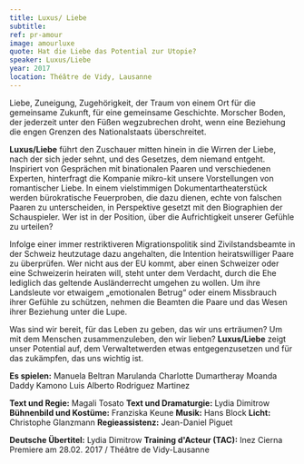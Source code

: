 ```yaml
---
title: Luxus/ Liebe
subtitle:
ref: pr-amour
image: amourluxe
quote: Hat die Liebe das Potential zur Utopie? 
speaker: Luxus/Liebe 
year: 2017
location: Théâtre de Vidy, Lausanne
---
```


Liebe, Zuneigung, Zugehörigkeit, der Traum von einem Ort für die gemeinsame Zukunft, für eine gemeinsame Geschichte. Morscher Boden, der jederzeit unter den Füßen wegzubrechen droht, wenn eine Beziehung die engen Grenzen des Nationalstaats überschreitet.

**Luxus/Liebe** führt den Zuschauer mitten hinein in die Wirren der Liebe, nach der sich jeder sehnt, und des Gesetzes, dem niemand entgeht.
Inspiriert von Gesprächen mit binationalen Paaren und verschiedenen Experten, hinterfragt die Kompanie mikro-kit unsere Vorstellungen von romantischer Liebe. In einem vielstimmigen Dokumentartheaterstück werden bürokratische Feuerproben, die dazu dienen, echte von falschen Paaren zu unterscheiden, in Perspektive gesetzt mit den Biographien der Schauspieler. Wer ist in der Position, über die Aufrichtigkeit unserer Gefühle zu urteilen?

Infolge einer immer restriktiveren Migrationspolitik sind Zivilstandsbeamte in der Schweiz heutzutage dazu angehalten, die Intention heiratswilliger Paare zu überprüfen. Wer nicht aus der EU kommt, aber einen Schweizer oder eine Schweizerin heiraten will, steht unter dem Verdacht, durch die Ehe lediglich das geltende Ausländerrecht umgehen zu wollen. Um ihre Landsleute vor etwaigem „emotionalen Betrug“ oder einem Missbrauch ihrer Gefühle zu schützen, nehmen die Beamten die Paare und das Wesen ihrer Beziehung unter die Lupe.

Was sind wir bereit, für das Leben zu geben, das wir uns erträumen? Um mit dem Menschen
zusammenzuleben, den wir lieben?
**Luxus/Liebe** zeigt unser Potential auf, dem Verwaltetwerden etwas entgegenzusetzen und für das zukämpfen, das uns wichtig ist.

**Es spielen:** 
Manuela Beltran Marulanda 
Charlotte Dumartheray
Moanda Daddy Kamono
Luis Alberto Rodriguez Martinez
 
**Text und Regie:** Magali Tosato
**Text und Dramaturgie:** Lydia Dimitrow
**Bühnenbild und Kostüme:** Franziska Keune
**Musik:** Hans Block
**Licht:** Christophe Glanzmann
**Regieassistenz:** Jean-Daniel Piguet
 
**Deutsche Übertitel:** Lydia Dimitrow
**Training d'Acteur (TAC):** Inez Cierna
Premiere am 28.02. 2017 / Théâtre de Vidy-Lausanne
